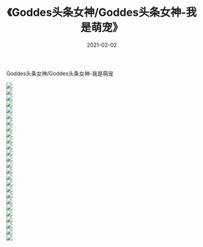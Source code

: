 ﻿---
layout: post
title:  《Goddes头条女神/Goddes头条女神-我是萌宠》
date:   2021-02-02
img: http://pic.660000.xyz/1:/网络美图/2021/Goddes头条女神/Goddes头条女神-我是萌宠/000.jpg
categories: [美女, 清纯, 唯美]
---

Goddes头条女神/Goddes头条女神-我是萌宠

 ![](http://pic.660000.xyz/1:/网络美图/2021/Goddes头条女神/Goddes头条女神-我是萌宠/001.jpg) <br>![](http://pic.660000.xyz/1:/网络美图/2021/Goddes头条女神/Goddes头条女神-我是萌宠/002.jpg) <br>![](http://pic.660000.xyz/1:/网络美图/2021/Goddes头条女神/Goddes头条女神-我是萌宠/003.jpg) <br>![](http://pic.660000.xyz/1:/网络美图/2021/Goddes头条女神/Goddes头条女神-我是萌宠/004.jpg) <br>![](http://pic.660000.xyz/1:/网络美图/2021/Goddes头条女神/Goddes头条女神-我是萌宠/005.jpg) <br>![](http://pic.660000.xyz/1:/网络美图/2021/Goddes头条女神/Goddes头条女神-我是萌宠/006.jpg) <br>![](http://pic.660000.xyz/1:/网络美图/2021/Goddes头条女神/Goddes头条女神-我是萌宠/007.jpg) <br>![](http://pic.660000.xyz/1:/网络美图/2021/Goddes头条女神/Goddes头条女神-我是萌宠/008.jpg) <br>![](http://pic.660000.xyz/1:/网络美图/2021/Goddes头条女神/Goddes头条女神-我是萌宠/009.jpg) <br>![](http://pic.660000.xyz/1:/网络美图/2021/Goddes头条女神/Goddes头条女神-我是萌宠/010.jpg) <br>![](http://pic.660000.xyz/1:/网络美图/2021/Goddes头条女神/Goddes头条女神-我是萌宠/011.jpg) <br>![](http://pic.660000.xyz/1:/网络美图/2021/Goddes头条女神/Goddes头条女神-我是萌宠/012.jpg) <br>![](http://pic.660000.xyz/1:/网络美图/2021/Goddes头条女神/Goddes头条女神-我是萌宠/013.jpg) <br>![](http://pic.660000.xyz/1:/网络美图/2021/Goddes头条女神/Goddes头条女神-我是萌宠/014.jpg) <br>![](http://pic.660000.xyz/1:/网络美图/2021/Goddes头条女神/Goddes头条女神-我是萌宠/015.jpg) <br>![](http://pic.660000.xyz/1:/网络美图/2021/Goddes头条女神/Goddes头条女神-我是萌宠/016.jpg) <br>![](http://pic.660000.xyz/1:/网络美图/2021/Goddes头条女神/Goddes头条女神-我是萌宠/017.jpg) <br>![](http://pic.660000.xyz/1:/网络美图/2021/Goddes头条女神/Goddes头条女神-我是萌宠/018.jpg) <br>![](http://pic.660000.xyz/1:/网络美图/2021/Goddes头条女神/Goddes头条女神-我是萌宠/019.jpg) <br>![](http://pic.660000.xyz/1:/网络美图/2021/Goddes头条女神/Goddes头条女神-我是萌宠/020.jpg) <br>![](http://pic.660000.xyz/1:/网络美图/2021/Goddes头条女神/Goddes头条女神-我是萌宠/021.jpg) <br>![](http://pic.660000.xyz/1:/网络美图/2021/Goddes头条女神/Goddes头条女神-我是萌宠/022.jpg) <br>![](http://pic.660000.xyz/1:/网络美图/2021/Goddes头条女神/Goddes头条女神-我是萌宠/023.jpg) <br>![](http://pic.660000.xyz/1:/网络美图/2021/Goddes头条女神/Goddes头条女神-我是萌宠/024.jpg) <br>![](http://pic.660000.xyz/1:/网络美图/2021/Goddes头条女神/Goddes头条女神-我是萌宠/025.jpg) <br>![](http://pic.660000.xyz/1:/网络美图/2021/Goddes头条女神/Goddes头条女神-我是萌宠/026.jpg) <br>